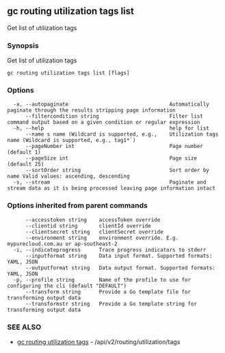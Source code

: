 ## gc routing utilization tags list

Get list of utilization tags

### Synopsis

Get list of utilization tags

```
gc routing utilization tags list [flags]
```

### Options

```
  -a, --autopaginate                                 Automatically paginate through the results stripping page information
      --filtercondition string                       Filter list command output based on a given condition or regular expression
  -h, --help                                         help for list
      --name s name (Wildcard is supported, e.g.,    Utilization tags name (Wildcard is supported, e.g., tag1*`)
      --pageNumber int                               Page number (default 1)
      --pageSize int                                 Page size (default 25)
      --sortOrder string                             Sort order by name Valid values: ascending, descending
  -s, --stream                                       Paginate and stream data as it is being processed leaving page information intact
```

### Options inherited from parent commands

```
      --accesstoken string    accessToken override
      --clientid string       clientId override
      --clientsecret string   clientSecret override
      --environment string    environment override. E.g. mypurecloud.com.au or ap-southeast-2
  -i, --indicateprogress      Trace progress indicators to stderr
      --inputformat string    Data input format. Supported formats: YAML, JSON
      --outputformat string   Data output format. Supported formats: YAML, JSON
  -p, --profile string        Name of the profile to use for configuring the cli (default "DEFAULT")
      --transform string      Provide a Go template file for transforming output data
      --transformstr string   Provide a Go template string for transforming output data
```

### SEE ALSO

* [gc routing utilization tags](gc_routing_utilization_tags.html)	 - /api/v2/routing/utilization/tags


